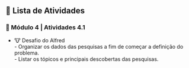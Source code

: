 <h2 dir="auto"> 📝 Lista de Atividades </h2>

<h3 dir="auto"> 🔶 Módulo 4 | Atividades 4.1 </h3>
<ul dir="auto">
  <li>🐮  Desafio do Alfred </li>
  - Organizar os dados das pesquisas a fim de começar a definição do problema.<br>
  - Listar os tópicos e principais descobertas das pesquisas.<br>
</ul>